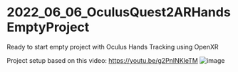 # 2022_06_06_OculusQuest2ARHandsEmptyProject
Ready to start empty project with Oculus Hands Tracking using OpenXR


Project setup based on this video:
https://youtu.be/g2PnINKleTM
![image](https://user-images.githubusercontent.com/20149493/172201444-0be887f0-18fc-4031-b921-dc6630999f6d.png)
